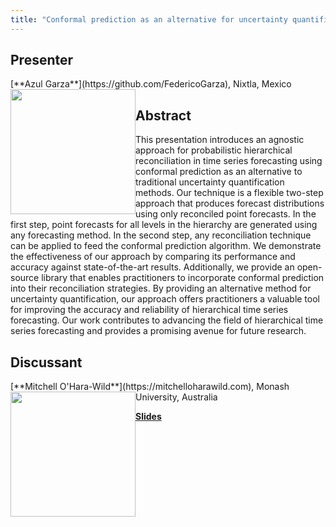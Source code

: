```yaml
---
title: "Conformal prediction as an alternative for uncertainty quantification in probabilistic hierarchical reconciliation"
---
```


## Presenter

<div class = "figure">
[**Azul Garza**](https://github.com/FedericoGarza), Nixtla, Mexico
<img src="/img/garza.png"  width=200px height=200px style="float:left">
</div>

## Abstract

This presentation introduces an agnostic approach for probabilistic hierarchical reconciliation in time series forecasting using conformal prediction as an alternative to traditional uncertainty quantification methods. Our technique is a flexible two-step approach that produces forecast distributions using only reconciled point forecasts. In the first step, point forecasts for all levels in the hierarchy are generated using any forecasting method. In the second step, any reconciliation technique can be applied to feed the conformal prediction algorithm. We demonstrate the effectiveness of our approach by comparing its performance and accuracy against state-of-the-art results. Additionally, we provide an open-source library that enables practitioners to incorporate conformal prediction into their reconciliation strategies. By providing an alternative method for uncertainty quantification, our approach offers practitioners a valuable tool for improving the accuracy and reliability of hierarchical time series forecasting. Our work contributes to advancing the field of hierarchical time series forecasting and provides a promising avenue for future research.

## Discussant

<div class = "figure">
[**Mitchell O'Hara-Wild**](https://mitchelloharawild.com), Monash University, Australia
<img src=/img/mitch.png  width=200px height=200px style="float:left">
</div>

[**Slides**](https://slides.mitchelloharawild.com/prato2023-conformal-discussant)
